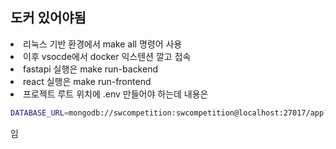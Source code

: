 ## 도커 있어야됨

<li> 리눅스 기반 환경에서 make all 명령어 사용
<li> 이후 vsocde에서 docker 익스텐션 깔고 접속
<li> fastapi 실행은 make run-backend
<li> react 실행은 make run-frontend
<li> 프로젝트 루트 위치에 .env 만들어야 하는데 내용은 

```bash
DATABASE_URL=mongodb://swcompetition:swcompetition@localhost:27017/app?authSource=admin&retryWrites=true&w=majority
```
임